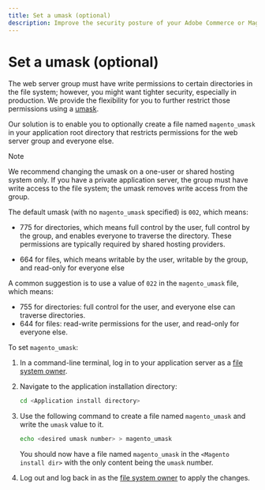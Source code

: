 ```yaml
---
title: Set a umask (optional)
description: Improve the security posture of your Adobe Commerce or Magento Open Source on-premises installation by restricting file system permissions.
---
```


# Set a umask (optional)

The web server group must have write permissions to certain directories in the file system; however, you might want tighter security, especially in production. We provide the flexibility for you to further restrict those permissions using a [umask](https://www.cyberciti.biz/tips/understanding-linux-unix-umask-value-usage.html).

Our solution is to enable you to optionally create a file named `magento_umask` in your application root directory that restricts permissions for the web server group and everyone else.

>[!NOTE]
>
>We recommend changing the umask on a one-user or shared hosting system only. If you have a private application server, the group must have write access to the file system; the umask removes write access from the group.

The default umask (with no `magento_umask` specified) is `002`, which means:

*  775 for directories, which means full control by the user, full control by the group, and enables everyone to traverse the directory. These permissions are typically required by shared hosting providers.

*  664 for files, which means writable by the user, writable by the group, and read-only for everyone else

A common suggestion is to use a value of `022` in the `magento_umask` file, which means:

*  755 for directories: full control for the user, and everyone else can traverse directories.
*  644 for files: read-write permissions for the user, and read-only for everyone else.

To set `magento_umask`:

1. In a command-line terminal, log in to your application server as a [file system owner](../prerequisites/file-system/overview.md).
1. Navigate to the application installation directory:

   ```bash
   cd <Application install directory>
   ```

1. Use the following command to create a file named `magento_umask` and write the `umask` value to it.

   ```bash
   echo <desired umask number> > magento_umask
   ```

   You should now have a file named `magento_umask` in the `<Magento install dir>` with the only content being the `umask` number.

1. Log out and log back in as the [file system owner](../prerequisites/file-system/overview.md) to apply the changes.
